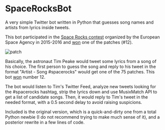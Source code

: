# SpaceRocksBot
A very simple Twitter bot written in Python that guesses song names and artists from lyrics inside tweets.

This bot participated in the [Space Rocks contest](https://www.esa.int/Science_Exploration/Human_and_Robotic_Exploration/Principia/spacerocks) organized by the European Space Agency in 2015-2016 and [won](https://twitter.com/esaoperations/status/693092778310516737?s=20) one of the patches (#12).

![patch](https://www.esa.int/var/esa/storage/images/esa_multimedia/images/2015/10/spacerocks_patch/15641423-1-eng-GB/SpaceRocks_patch_pillars.jpg)

Basically, the astronaut Tim Peake would tweet some lyrics from a song of his choice. The first person to guess the song and reply to his tweet in the format "Artist - Song #spacerocks" would get one of the 75 patches. This bot [won](https://twitter.com/esaoperations/status/693092778310516737?s=20) number 12.

The bot would listen to Tim's Twitter Feed, analyze new tweets looking for the #spacerocks hashtag, strip the lyrics down and use MusixMatch API to get a list of candidate songs. Then, it would reply to Tim's tweet in the needed format, with a 0.5 second delay to avoid raising suspicions.

Included is the original version, which is a quick-and-dirty one from a total Python newbie (I do not recommend trying to make much sense of it), and a posterior rewrite in a few lines of code.
